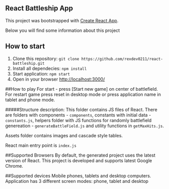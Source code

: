 ## React Battleship App
This project was bootstrapped with [Create React App](https://github.com/facebookincubator/create-react-app).

Below you will find some information about this project<br>

## How to start
1. Clone this repository:
    ```git clone https://github.com/rexdev0211/react-battleship.git``` 
2. Install all dependecies:
    ```npm install```
3. Start application:
    ```npm start```
4. Open in your browser [http://localhost:3000/](http://localhost:3000/)

##How to play
For start - press [Start new game] on center of battlefield. For restart game press reset in desktop mode or press application name in tablet and phone mode.

#####Structure description:
This folder contains JS files of React. There are folders with components - ```components```, constants with initial data - ```constants.js```, helpers folder with JS functions for randomly  battlefield genereation - ```generateBattleField.js``` and utility functions in ```getMaxHits.js```.

Assets folder contains images and cascade style tables.

React main entry point is ```index.js```

##Supported Browsers
By default, the generated project uses the latest version of React. This project is developed and supports latest Google Chrome.

##Supported devices
Mobile phones, tablets and desktop computers. Application has 3 different screen modes: phone, tablet and desktop
